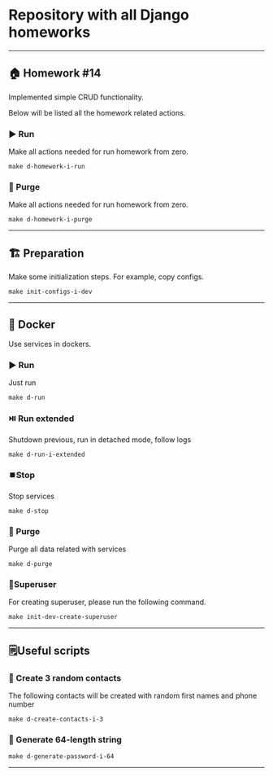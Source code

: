 # Repository with all Django homeworks

---

## 🏠 Homework #14

Implemented simple CRUD functionality.

Below will be listed all the homework related actions.

### ▶️ Run

Make all actions needed for run homework from zero.

```shell
make d-homework-i-run
```

### 🚮 Purge

Make all actions needed for run homework from zero.

```shell
make d-homework-i-purge
```

---

## 🏗️ Preparation

Make some initialization steps. For example, copy configs.

```shell
make init-configs-i-dev
```

---

## 🐳 Docker

Use services in dockers.

### ▶️ Run

Just run

```shell
make d-run
```

### ⏯️ Run extended

Shutdown previous, run in detached mode, follow logs

```shell
make d-run-i-extended
```

### ⏹️Stop

Stop services

```shell
make d-stop
```

### 🚮 Purge

Purge all data related with services

```shell
make d-purge
```

### 🦸Superuser

For creating superuser, please run the following command.

```shell
make init-dev-create-superuser
```

---
## 🗒Useful scripts
### 👥 Create 3 random contacts
The following contacts will be created 
with random first names and phone number
```shell
make d-create-contacts-i-3
```
### 🔐 Generate 64-length string
```shell
make d-generate-password-i-64
```
---
